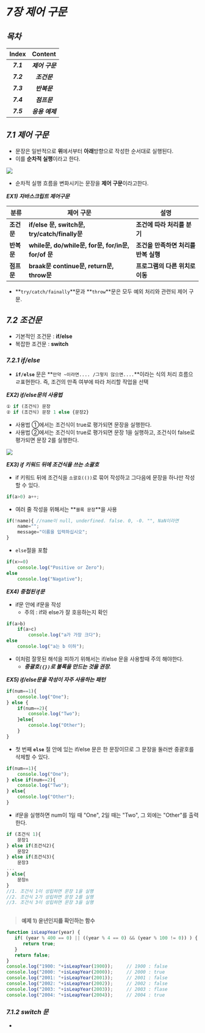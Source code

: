 # _7장 제어 구문_

## _목차_

|   Index   |     Content     |
| :-------: | :-------------: |
| ***7.1*** | ***제어 구문*** |
| ***7.2*** |  ***조건문***   |
| ***7.3*** |  ***반복문***   |
| ***7.4*** |  ***점프문***   |
| ***7.5*** | ***응용 예제*** |



## _7.1 제어 구문_

- 문장은 일반적으로 **위**에서부터 **아래**방향으로 작성한 순서대로 실행된다.
- 이를 **순차적 실행**이라고 한다.

![](https://user-images.githubusercontent.com/75871005/124576859-b1362900-de87-11eb-83d8-b4d49bafd1fe.png)

- 순차적 실행 흐름을 변화시키는 문장을 **제어 구문**이라고한다.

***EX1) 자바스크립트 제어구문***

| 분류       | 제어 구문                                           | 설명                                 |
| ---------- | --------------------------------------------------- | ------------------------------------ |
| **조건문** | **if/else 문, switch문, try/catch/finally문**       | **조건에 따라 처리를 분기**          |
| **반복문** | **while문, do/while문, for문, for/in문, for/of 문** | **조건을 만족하면 처리를 반복 실행** |
| **점프문** | **braak문 continue문, return문, throw문**           | **프로그램의 다른 위치로 이동**      |

- **`try/catch/fainally`**문과 **`throw`**문은 모두 예외 처리와 관련되 제어 구문.



## _7.2 조건문_

- 기본적인 조건문 : **if/else**
- 복잡한 조건문 : **switch**



### _7.2.1 if/else_

- **`if/else`** 문은 **`만약 ~이라면.... /그렇지 않으면....`**이라는 식의 처리 흐름으 ㄹ표현한다. 즉, 조건의 만족 여부에 따라 처리할 작업을 선택

***EX2) if/else문의 사용법***

```javascript
① if (조건식) 문장
② if (조건식) 문장 1 else {문장2}
```

- 사용법 ①에서는 조건식이 true로 평가되면 문장을 실행한다.
- 사용법 ②에서는 조건식이 true로 평가되면 문장 1을 실행하고, 조건식이 false로 평가되면 문장 2를 실행한다.



![](https://user-images.githubusercontent.com/75871005/124579681-5225e380-de8a-11eb-8e8a-4cf3dabf3740.png)

***EX3) if 키워드 뒤에 조건식을 쓰는 소괄호***

- if 키워드 뒤에 조건식을 `소괄호(())`로 묶어 작성하고 그다음에 문장을 하나만 작성할 수 있다.

```javascript
if(a>0) a++;
```



- 여러 줄 작성을 위해서는 **`블록 문장`**을 사용

```javascript
if(!name){ //name이 null, underfined. false. 0, -0. "", NaN이라면
    name="";
    message="이름을 입력하십시오";
}
```



- `else`절을 포함

```javascript
if(x>=0)
    console.log("Positive or Zero");
else
    console.log("Nagative");
```



***EX4) 중첩된 if문***

- if문 안에 if문을 작성
  - 주의 : if와 else가 잘 호응하는지 확인

```javascript
if(a>b)
    if(a>c)
        console.log("a가 가장 크다");
else
    console.log("a는 b 이하");
```

- 이처럼 잘못된 해석을 피하기 위해서는 if/else 문을 사용할때 주의 해야한다.
  - ***중괄호`({})`로 불록을 만드는 것을 권장.***



***EX5) if/else문을 작성이 자주 사용하는 패턴***

```javascript
if(num==1){
    console.log("One");
} else {
    if(num==2){
        console.log("Two");
    }else{
        console.log("Other");
    }
}
```

- 첫 번째 **`else`** 절 안에 있는 if/else 문은 한 문장이므로 그 문장을 둘러싼 중괄호를 삭제할 수 있다.



```javascript
if(num==1){
    console.log("One");
} else if(num==2){
    console.log("Two");
} else{
    console.log("Other");
}
```

- if문을 실행하면 num이 1일 때 "One", 2일 때는 "Two", 그 외에는 "Other"를 출력한다.

```javascript
if (조건식 1){
    문장1
} else if(조건식2){
    문장2
} else if(조건식3){
    문장3
...
} else{
    문장n
}
//1. 조건식 1이 성립하면 문장 1을 실행
//2. 조건식 2가 성립하면 문장 2를 실행
//3. 조건식 3이 성립하면 문장 3을 실행
  
```



> **예제 1) 윤년인지를 확인하는 함수**

```javascript
function isLeapYear(year) {
   if( (year % 400 == 0) || ((year % 4 == 0) && (year % 100 != 0)) ) {
      return true;
   }
   return false;
}
console.log("1900: "+isLeapYear(1900));		// 1900 : false
console.log("2000: "+isLeapYear(2000));		// 2000 : true
console.log("2001: "+isLeapYear(2001));		// 2001 : false
console.log("2002: "+isLeapYear(2002));		// 2002 : false
console.log("2003: "+isLeapYear(2003));		// 2003 : flase
console.log("2004: "+isLeapYear(2004));		// 2004 : true
```





### _7.1.2 switch 문_

- 

